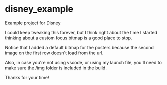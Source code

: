 # disney_example
Example project for Disney

I could keep tweaking this forever, but I think right about the time I started thinking about a custom focus bitmap is a good place to stop. 

Notice that I added a default bitmap for the posters because the second image on the first row doesn't load from the url. 

Also, in case you're not using vscode, or using my launch file, you'll need to make sure the /img folder is included in the build. 

Thanks for your time!

